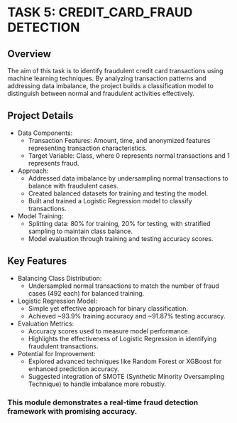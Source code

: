 # TASK 5: CREDIT_CARD_FRAUD DETECTION
## Overview
The aim of this task is to identify fraudulent credit card transactions using machine learning techniques. By analyzing transaction patterns and addressing data imbalance, the project builds a classification model to distinguish between normal and fraudulent activities effectively.

## Project Details
* Data Components:
  - Transaction Features: Amount, time, and anonymized features representing transaction characteristics.
  - Target Variable: Class, where 0 represents normal transactions and 1 represents fraud.
* Approach:
  - Addressed data imbalance by undersampling normal transactions to balance with fraudulent cases.
  - Created balanced datasets for training and testing the model.
  - Built and trained a Logistic Regression model to classify transactions.
* Model Training:
  - Splitting data: 80% for training, 20% for testing, with stratified sampling to maintain class balance.
  - Model evaluation through training and testing accuracy scores.
    
## Key Features
* Balancing Class Distribution:
  - Undersampled normal transactions to match the number of fraud cases (492 each) for balanced training.
* Logistic Regression Model:
  - Simple yet effective approach for binary classification.
  - Achieved ~93.9% training accuracy and ~91.87% testing accuracy.
* Evaluation Metrics:
  - Accuracy scores used to measure model performance.
  - Highlights the effectiveness of Logistic Regression in identifying fraudulent transactions.
* Potential for Improvement:
  - Explored advanced techniques like Random Forest or XGBoost for enhanced prediction accuracy.
  - Suggested integration of SMOTE (Synthetic Minority Oversampling Technique) to handle imbalance more robustly.

### This module demonstrates a real-time fraud detection framework with promising accuracy.
